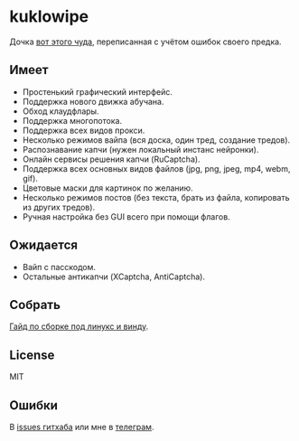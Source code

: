 # kuklowipe
Дочка [вот этого чуда](https://github.com/neuroliptica/traumatic), переписанная с учётом ошибок своего предка.

## Имеет
- Простенький графический интерфейс.
- Поддержка нового движка абучана.
- Обход клаудфлары.
- Поддержка многопотока.
- Поддержка всех видов прокси.
- Несколько режимов вайпа (вся доска, один тред, создание тредов).
- Распознавание капчи (нужен локальный инстанс нейронки).
- Онлайн сервисы решения капчи (RuCaptcha).
- Поддержка всех основных видов файлов (jpg, png, jpeg, mp4, webm, gif).
- Цветовые маски для картинок по желанию.
- Несколько режимов постов (без текста, брать из файла, копировать из других тредов).
- Ручная настройка без GUI всего при помощи флагов.

## Ожидается
- Вайп с пасскодом.
- Остальные антикапчи (XCaptcha, AntiCaptcha).

## Собрать
[Гайд по сборке под линукс и винду](https://github.com/neuroliptica/dollwipe/blob/main/docs/CompileGuide.md).

## License
MIT

## Ошибки
В [issues гитхаба](https://github.com/neuroliptica/dollwipe/issues) или мне в [телеграм](https://t.me/seharehare).
